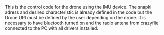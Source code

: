This is the control code for the drone using the IMU device.
The snapki adress and desired characteristic is already defined in the code but the Drone URI must be defined by the user depending on the drone.
It is necessary to have bluetooth turned on and the radio antena from crazyflie connected to the PC with all drivers installed.
